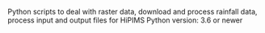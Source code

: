 Python scripts to deal with raster data, download and process rainfall data, process input and output files for HiPIMS
Python version: 3.6 or newer
